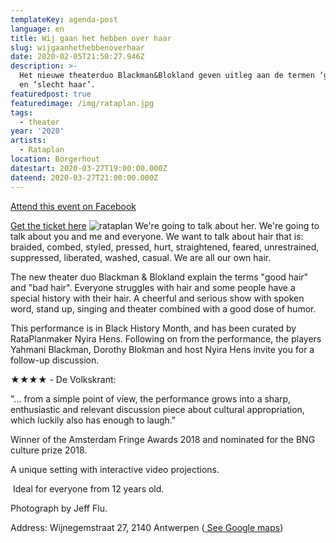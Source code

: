 ```yaml
---
templateKey: agenda-post
language: en
title: Wij gaan het hebben over haar
slug: wijgaanhethebbenoverhaar
date: 2020-02-05T21:50:27.946Z
description: >-
  Het nieuwe theaterduo Blackman&Blokland geven uitleg aan de termen ‘goed haar’
  en ‘slecht haar’.
featuredpost: true
featuredimage: /img/rataplan.jpg
tags:
  - theater
year: '2020'
artists:
  - Rataplan
location: Borgerhout
datestart: 2020-03-27T19:00:00.000Z
dateend: 2020-03-27T21:00:00.000Z
---
```

[Attend this event on Facebook](https://www.facebook.com/events/1287258228152036/)

[Get the ticket here](http://rataplanvzw.be/Detail/tabid/193/ArticleId/2845/WIJ-GAAN-HET-HEBBEN-OVER-HAAR.aspx?fbclid=IwAR0mt3HRtcxqznvOsKl21Z8bz7US0f40Sw7VArvbI07Zh8H_Jld-SkHIw-A)
![rataplan](/img/rataplan.jpg "Rataplan")
We're going to talk about her.
We're going to talk about you and me and everyone.
We want to talk about hair that is: braided, combed, styled, pressed, hurt, straightened, feared, unrestrained, suppressed, liberated, washed, casual. We are all our own hair.

The new theater duo Blackman & Blokland explain the terms "good hair" and "bad hair". Everyone struggles with hair and some people have a special history with their hair. A cheerful and serious show with spoken word, stand up, singing and theater combined with a good dose of humor.

This performance is in Black History Month, and has been curated by RataPlanmaker Nyira Hens. Following on from the performance, the players Yahmani Blackman, Dorothy Blokman and host Nyira Hens invite you for a follow-up discussion.

★★★★ - De Volkskrant:

"... from a simple point of view, the performance grows into a sharp, enthusiastic and relevant discussion piece about cultural appropriation, which luckily also has enough to laugh."



Winner of the Amsterdam Fringe Awards 2018 and nominated for the BNG culture prize 2018.

A unique setting with interactive video projections.

 Ideal for everyone from 12 years old.

Photograph by Jeff Flu.

Address: Wijnegemstraat 27, 2140 Antwerpen ([ See Google maps](https://goo.gl/maps/AvFn3d34HB1iMcRh9))
